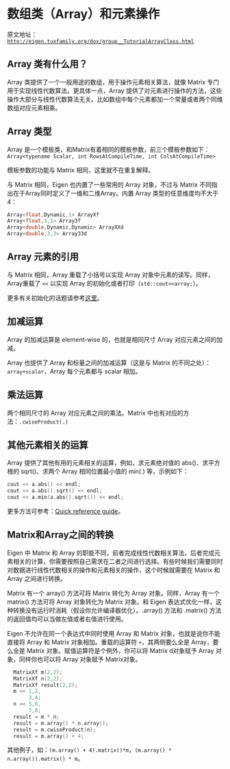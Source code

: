 # 数组类（Array）和元素操作

原文地址：[`http://eigen.tuxfamily.org/dox/group__TutorialArrayClass.html`][0]
## Array 类有什么用？
Array 类提供了一个一般用途的数组，用于操作元素相关算法，就像 Matrix 专门用于实现线性代数算法。更具体一点，Array 提供了对元素进行操作的方法，这些操作大部分与线性代数算法无关。比如数组中每个元素都加一个常量或者两个同维数组对应元素相乘。

## Array 类型
Array 是一个模板类，和Matrix有着相同的模板参数，前三个模板参数如下：  
`Array<typename Scalar, int RowsAtCompileTime, int ColsAtCompileTime>`

模板参数的功能与 Matrix 相同，这里就不在重复解释。

与 Matrix 相同，Eigen 也内置了一些常用的 Array 对象，不过与 Matrix 不同指出在于Array同时定义了一维和二维Array。内置 Array 类型的任意维度均不大于4：   

```c++
Array<float,Dynamic,1> ArrayXf 
Array<float,3,1> Array3f 
Array<double,Dynamic,Dynamic> ArrayXXd 
Array<double,3,3> Array33d 
```
## Array 元素的引用
与 Matrix 相同，Array 重载了小括号以实现 Array 对象中元素的读写。同样，Array重载了 `<<` 以实现 Array 的初始化或者打印（`std::cout<<array;`）。

更多有关初始化的话题请参考[这里][1]。

## 加减运算
Array 的加减运算是 element-wise 的，也就是相同尺寸 Array 对应元素之间的加减。

Array 也提供了 Array 和标量之间的加减运算（这是与 Matrix 的不同之处）：`array+scalar`，Array 每个元素都与 scalar 相加。

## 乘法运算
两个相同尺寸的 Array 对应元素之间的乘法。Matrix 中也有对应的方法：`.cwiseProduct(.)`

## 其他元素相关的运算
Array 提供了其他有用的元素相关的运算，例如，求元素绝对值的 abs()、求平方根的 sqrt()、求两个 Array 相同位置最小值的 min(.) 等，示例如下：

```c++
cout << a.abs() << endl;
cout << a.abs().sqrt() << endl;
cout << a.min(a.abs().sqrt()) << endl;
```
更多方法可参考：[Quick reference guide][2]。

## Matrix和Array之间的转换
Eigen 中 Matrix 和 Array 的职能不同，前者完成线性代数相关算法，后者完成元素相关的计算，你需要按照自己需求在二者之间进行选择。有些时候我们需要同时对数据进行线性代数相关的操作和元素相关的操作，这个时候就需要在 Matrix 和 Array 之间进行转换。

Matrix 有一个 array() 方法可将 Matrix 转化为 Array 对象。同样，Array 有一个 matrix() 方法可将 Array 对象转化为 Matrix 对象。和 Eigen 表达式优化一样，这种转换没有运行时消耗（假设你允许编译器优化）。.array() 方法和 .matrix() 方法的返回值均可以当做左值或者右值进行使用。

Eigen 不允许在同一个表达式中同时使用 Array 和 Matrix 对象，也就是说你不能直接将 Array 和 Matrix 对象相加。重载的运算符 `+`，其两侧要么全是 Array，要么全是 Matrix 对象。赋值运算符是个例外，你可以将 Matrix d对象赋予 Array 对象，同样你也可以将 Array 对象赋予 Matrix对象。

```c++
  MatrixXf m(2,2);
  MatrixXf n(2,2);
  MatrixXf result(2,2);
  m << 1,2,
       3,4;
  n << 5,6,
       7,8;
  result = m * n;
  result = m.array() * n.array();
  result = m.cwiseProduct(n);
  result = m.array() + 4;
```

其他例子，如：`(m.array() + 4).matrix()*m`，`(m.array() * n.array()).matrix() * m`。



[0]:http://eigen.tuxfamily.org/dox/group__TutorialArrayClass.html
[1]:http://eigen.tuxfamily.org/dox/group__TutorialAdvancedInitialization.html
[2]:http://eigen.tuxfamily.org/dox/group__QuickRefPage.html